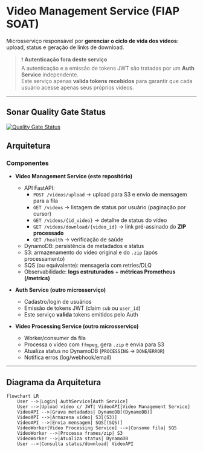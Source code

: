 # Video Management Service (FIAP SOAT)

Microsserviço responsável por **gerenciar o ciclo de vida dos vídeos**: upload, status e geração de links de download.

> ❗ **Autenticação fora deste serviço**  
> A autenticação e a emissão de tokens JWT são tratadas por um **Auth Service** independente.  
> Este serviço apenas **valida tokens recebidos** para garantir que cada usuário acesse apenas seus próprios vídeos.

---

## Sonar Quality Gate Status

[![Quality Gate Status](https://sonarcloud.io/api/project_badges/measure?project=<SEU_PROJECT_KEY>&metric=alert_status)](https://sonarcloud.io/summary/new_code?id=FIAP-Tech-Challenge-SOAT-10_video-upload-service-hackaton)


## Arquitetura

### Componentes

- **Video Management Service (este repositório)**
  - API FastAPI:
    - `POST /videos/upload` → upload para S3 e envio de mensagem para a fila
    - `GET /videos` → listagem de status por usuário (paginação por cursor)
    - `GET /videos/{id_video}` → detalhe de status do vídeo
    - `GET /videos/download/{video_id}` → link pré-assinado do **ZIP processado**
    - `GET /health` → verificação de saúde
  - DynamoDB: persistência de metadados e status
  - S3: armazenamento do vídeo original e do `.zip` (após processamento)
  - SQS (ou equivalente): mensageria com retries/DLQ
  - Observabilidade: **logs estruturados** + **métricas Prometheus (/metrics)**

- **Auth Service (outro microsserviço)**
  - Cadastro/login de usuários
  - Emissão de tokens JWT (claim `sub` ou `user_id`)
  - Este serviço **valida** tokens emitidos pelo Auth

- **Video Processing Service (outro microsserviço)**
  - Worker/consumer da fila
  - Processa o vídeo com `ffmpeg`, gera `.zip` e envia para S3
  - Atualiza status no DynamoDB (`PROCESSING` → `DONE`/`ERROR`)
  - Notifica erros (log/webhook/email)

---

## Diagrama da Arquitetura

```mermaid
flowchart LR
    User -->|Login| AuthService[Auth Service]
    User -->|Upload vídeo c/ JWT| VideoAPI[Video Management Service]
    VideoAPI -->|Grava metadados| DynamoDB[(DynamoDB)]
    VideoAPI -->|Armazena vídeo| S3[(S3)]
    VideoAPI -->|Envia mensagem| SQS[(SQS)]
    VideoWorker[Video Processing Service] -->|Consome fila| SQS
    VideoWorker -->|Processa frames/zip| S3
    VideoWorker -->|Atualiza status| DynamoDB
    User -->|Consulta status/download| VideoAPI
